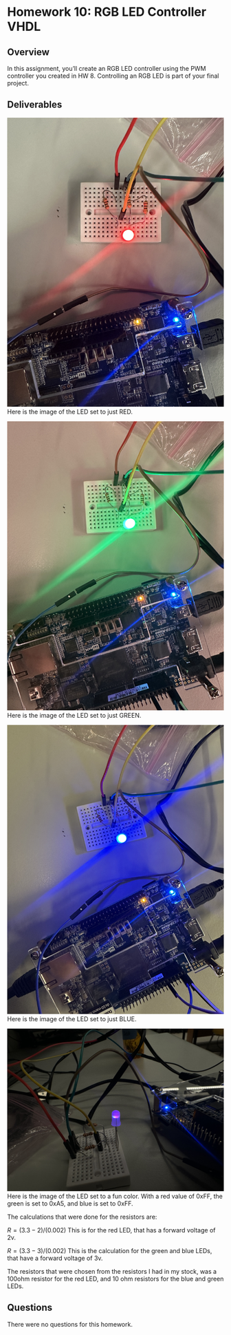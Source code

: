 # Homework 10: RGB LED Controller VHDL

## Overview
In this assignment, you’ll create an RGB LED controller using the PWM controller you created in HW 8.
Controlling an RGB LED is part of your final project.

## Deliverables
<Red LED><img src="assets/hw10_redLED.JPG">
Here is the image of the LED set to just RED.

<Green LED><img src="assets/hw10_greenLED.JPG">
Here is the image of the LED set to just GREEN.

<Blue LED><img src="assets/hw10_blueLED.JPG">
Here is the image of the LED set to just BLUE.

<Fun LED><img src="assets/hw10_funLED.JPG">
Here is the image of the LED set to a fun color. With a red value of 0xFF, the green is set to 0xA5, and blue is set to 0xFF.

The calculations that were done for the resistors are: 

$R = (3.3-2)/(0.002)$ This is for the red LED, that has a forward voltage of 2v.

$R = (3.3-3)/(0.002)$ This is the calculation for the green and blue LEDs, that have a forward voltage of 3v.

The resistors that were chosen from the resistors I had in my stock, was a 100ohm resistor for the red LED, and 10 ohm resistors for the blue and green LEDs. 

## Questions
There were no questions for this homework.
